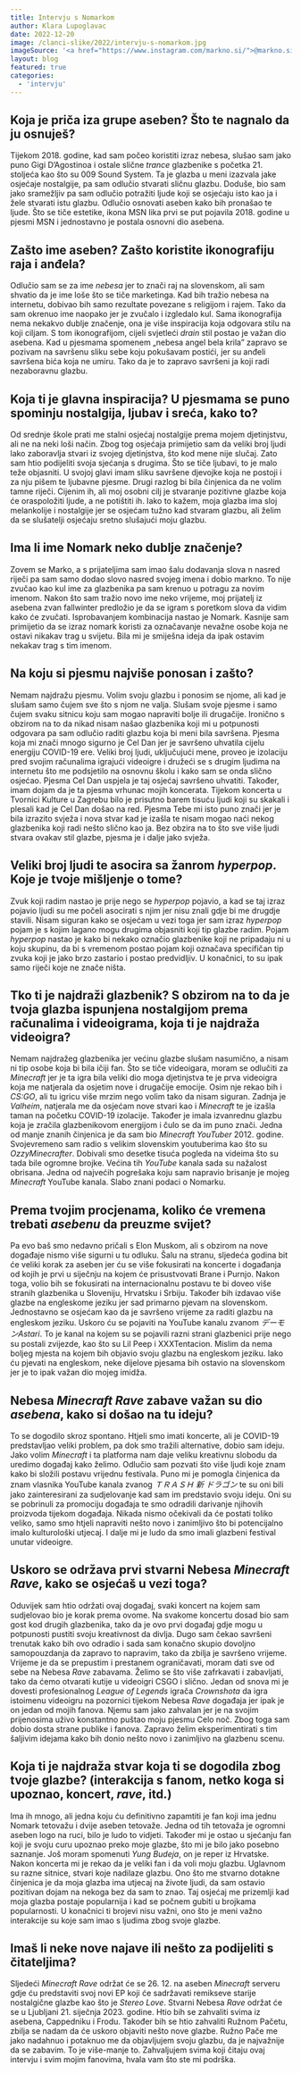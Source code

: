 ```yaml
---
title: Intervju s Nomarkom
author: Klara Lupoglavac
date: 2022-12-20
image: /clanci-slike/2022/intervju-s-nomarkom.jpg
imageSource: '<a href="https://www.instagram.com/markno.si/">@markno.si</a>, Instagram'
layout: blog
featured: true
categories:
  - 'intervju'
---
```


## Koja je priča iza grupe aseben? Što te nagnalo da ju osnuješ?

Tijekom 2018. godine, kad sam počeo koristiti izraz nebesa, slušao sam jako puno Gigi D’Agostinoa i ostale slične _trance_ glazbenike s početka 21. stoljeća kao što su 009 Sound System. Ta je glazba u meni izazvala jake osjećaje nostalgije, pa sam odlučio stvarati sličnu glazbu. Doduše, bio sam jako sramežljiv pa sam odlučio potražiti ljude koji se osjećaju isto kao ja i žele stvarati istu glazbu. Odlučio osnovati aseben kako bih pronašao te ljude. Što se tiče estetike, ikona MSN lika prvi se put pojavila 2018. godine u pjesmi MSN i jednostavno je postala osnovni dio asebena.

## Zašto ime aseben? Zašto koristite ikonografiju raja i anđela?

Odlučio sam se za ime _nebesa_ jer to znači raj na slovenskom, ali sam shvatio da je ime loše što se tiče marketinga. Kad bih tražio nebesa na internetu, dobivao bih samo rezultate povezane s religijom i rajem. Tako da sam okrenuo ime naopako jer je zvučalo i izgledalo kul. Sama ikonografija nema nekakvo dublje značenje, ona je više inspiracija koja odgovara stilu na koji ciljam. S tom ikonografijom, cijeli svjetleći _drain_ stil postao je važan dio asebena. Kad u pjesmama spomenem „nebesa angel bela krila” zapravo se pozivam na savršenu sliku sebe koju pokušavam postići, jer su anđeli savršena bića koja ne umiru. Tako da je to zapravo savršeni ja koji radi nezaboravnu glazbu.

## Koja ti je glavna inspiracija? U pjesmama se puno spominju  nostalgija, ljubav i sreća, kako to?

Od srednje škole prati me stalni osjećaj nostalgije prema mojem djetinjstvu, ali ne na neki loši način. Zbog tog osjećaja primijetio sam da veliki broj ljudi lako zaboravlja stvari iz svojeg djetinjstva, što kod mene nije slučaj. Zato sam htio podijeliti svoja sjećanja s drugima. Što se tiče ljubavi, to je malo teže objasniti. U svojoj glavi imam sliku savršene djevojke koja ne postoji i za nju pišem te ljubavne pjesme. Drugi razlog bi bila činjenica da ne volim tamne riječi. Cijenim ih, ali moj osobni cilj je stvaranje pozitivne glazbe koja će oraspoložiti ljude, a ne potištiti ih. Iako to kažem, moja glazba ima sloj melankolije i nostalgije jer se osjećam tužno kad stvaram glazbu, ali želim da se slušatelji osjećaju sretno slušajući moju glazbu.

## Ima li ime Nomark neko dublje značenje?

Zovem se Marko, a s prijateljima sam imao šalu dodavanja slova n nasred riječi pa sam samo dodao slovo nasred svojeg imena i dobio markno. To nije zvučao kao kul ime za glazbenika pa sam krenuo u potragu za novim imenom. Nakon što sam tražio novo ime neko vrijeme, moj prijatelj iz asebena zvan fallwinter predložio je da se igram s poretkom slova da vidim kako će zvučati. Isprobavanjem kombinacija nastao je Nomark. Kasnije sam primijetio da se izraz nomark koristi za označavanje nevažne osobe koja ne ostavi nikakav trag u svijetu. Bila mi je smiješna ideja da ipak ostavim nekakav trag s tim imenom.

## Na koju si pjesmu najviše ponosan i zašto?

Nemam najdražu pjesmu. Volim svoju glazbu i ponosim se njome, ali kad je slušam samo čujem sve što s njom ne valja. Slušam svoje pjesme i samo čujem svaku sitnicu koju sam mogao napraviti bolje ili drugačije. Ironično s obzirom na to da nikad nisam našao glazbenika koji mi u potpunosti odgovara pa sam odlučio raditi glazbu koja bi meni bila savršena. Pjesma koja mi znači mnogo sigurno je Cel Dan jer je savršeno uhvatila cijelu energiju COVID-19 ere. Veliki broj ljudi, uključujući mene, proveo je izolaciju pred svojim računalima igrajući videoigre i družeći se s drugim ljudima na internetu što me podsjetilo na osnovnu školu i kako sam se onda slično osjećao. Pjesma Cel Dan uspjela je taj osjećaj savršeno uhvatiti. Također, imam dojam da je ta pjesma vrhunac mojih koncerata. Tijekom koncerta u Tvornici Kulture u Zagrebu bilo je prisutno barem tisuću ljudi koji su skakali i plesali kad je Cel Dan došao na red. Pjesma Tebe mi isto puno znači jer je bila izrazito svježa i nova stvar kad je izašla te nisam mogao naći nekog glazbenika koji radi nešto slično kao ja. Bez obzira na to što sve više ljudi stvara ovakav stil glazbe, pjesma je i dalje jako svježa. 

## Veliki broj ljudi te asocira sa žanrom _hyperpop_. Koje je tvoje mišljenje o tome?

Zvuk koji radim nastao je prije nego se _hyperpop_ pojavio, a kad se taj izraz pojavio ljudi su me počeli asocirati s njim jer nisu znali gdje bi me drugdje stavili. Nisam siguran kako se osjećam u vezi toga jer sam izraz _hyperpop_ pojam je s kojim lagano mogu drugima objasniti koji tip glazbe radim. Pojam _hyperpop_ nastao je kako bi nekako označio glazbenike koji ne pripadaju ni u koju skupinu, da bi s vremenom postao pojam koji označava specifičan tip zvuka koji je jako brzo  zastario i postao predvidljiv. U konačnici, to su ipak samo riječi koje ne znače ništa.

## Tko ti je najdraži glazbenik? S obzirom na to da je tvoja glazba ispunjena nostalgijom prema računalima i videoigrama, koja ti je najdraža videoigra?

Nemam najdražeg glazbenika jer većinu glazbe slušam nasumično, a nisam ni tip osobe koja bi bila ičiji fan. Što se tiče videoigara, moram se odlučiti za _Minecraft_ jer je ta igra bila veliki dio moga djetinjstva te je prva videoigra koja me natjerala da osjetim nove i drugačije emocije. Osim nje rekao bih i _CS:GO_, ali tu igricu više mrzim nego volim tako da nisam siguran. Zadnja je _Valheim_, natjerala me da osjećam nove stvari kao i _Minecraft_ te je izašla taman na početku COVID-19 izolacije. Također je imala izvanrednu glazbu koja je zračila glazbenikovom energijom i čulo se da im puno znači. Jedna od manje znanih činjenica je da sam bio _Minecraft_ _YouTuber_ 2012. godine. Svojevremeno sam radio s velikim slovenskim youtuberima kao što su _OzzyMinecrafter_. Dobivali smo desetke tisuća pogleda na videima što su tada bile ogromne brojke. Većina tih _YouTube_ kanala sada su nažalost obrisana. Jedna od najvećih pogrešaka koju sam napravio brisanje je mojeg _Minecraft_ YouTube kanala. Slabo znani podaci o Nomarku.

## Prema tvojim procjenama, koliko će vremena trebati _asebenu_ da preuzme svijet?

Pa evo baš smo nedavno pričali s Elon Muskom, ali s obzirom na nove događaje nismo više sigurni u tu odluku. Šalu na stranu, sljedeća godina bit će veliki korak za aseben jer ću se više fokusirati na koncerte i događanja od kojih je prvi u siječnju na kojem će prisustvovati Brane i Purnjo. Nakon toga, volio bih se fokusirati na internacionalnu postavu te bi doveo više stranih glazbenika u Sloveniju, Hrvatsku i Srbiju. Također bih izdavao više glazbe na engleskome jeziku jer sad primarno pjevam na slovenskom. Jednostavno se osjećam kao da je savršeno vrijeme za raditi glazbu na engleskom jeziku. Uskoro ću se pojaviti na YouTube kanalu zvanom _デーモンAstari_. To je kanal na kojem su se pojavili razni strani glazbenici prije nego su postali zvijezde, kao što su Lil Peep i XXXTentacion. Mislim da nema boljeg mjesta na kojem bih objavio svoju glazbu na engleskom jeziku. Iako ću pjevati na engleskom, neke dijelove pjesama bih ostavio na slovenskom jer je to ipak važan dio mojeg imidža.

## Nebesa _Minecraft Rave_ zabave važan su dio _asebena_, kako si došao na tu ideju?

To se dogodilo skroz spontano. Htjeli smo imati koncerte, ali je COVID-19 predstavljao veliki problem, pa dok smo tražili alternative, dobio sam ideju. Jako volim _Minecraft_ i ta platforma nam daje veliku kreativnu slobodu da uredimo događaj kako želimo. Odlučio sam pozvati što više ljudi koje znam kako bi složili postavu vrijednu festivala. Puno  mi je pomogla činjenica da znam vlasnika YouTube kanala zvanog _ＴＲＡＳＨ 新 ドラゴン_ te su oni bili jako zainteresirani za sudjelovanje kad sam im predstavio svoju ideju. Oni su se pobrinuli za promociju događaja te smo odradili darivanje njihovih proizvoda tijekom događaja. Nikada nismo očekivali da će postati toliko veliko, samo smo htjeli napraviti nešto novo i zanimljivo što bi potencijalno imalo kulturološki utjecaj. I dalje mi je ludo da smo imali glazbeni festival unutar videoigre.

## Uskoro se održava prvi stvarni Nebesa _Minecraft Rave_, kako se osjećaš u vezi toga?

Oduvijek sam htio održati ovaj događaj, svaki koncert na kojem sam sudjelovao bio je korak prema ovome. Na svakome koncertu dosad bio sam gost kod drugih glazbenika, tako da je ovo prvi događaj gdje mogu u potpunosti pustiti svoju kreativnost da divlja. Dugo sam čekao savršeni trenutak kako bih ovo odradio i sada sam konačno skupio dovoljno samopouzdanja da zapravo to napravim, tako da zbilja je savršeno vrijeme. Vrijeme je da se prepustim i prestanem ograničavati, moram dati sve od sebe na Nebesa _Rave_ zabavama. Želimo se što više zafrkavati i zabavljati, tako da ćemo otvarati kutije u videoigri CSGO i slično. Jedan od snova mi je dovesti profesionalnog _League of Legends_ igrača _Crownshota_ da igra istoimenu videoigru na pozornici tijekom Nebesa _Rave_ događaja jer ipak je on jedan od mojih fanova. Njemu sam jako zahvalan jer je na svojim prijenosima uživo konstantno puštao moju pjesmu Celo noč. Zbog toga sam dobio dosta strane publike i fanova. Zapravo želim eksperimentirati s tim šaljivim idejama kako bih donio nešto novo i zanimljivo na glazbenu scenu.

## Koja ti je najdraža stvar koja ti se dogodila zbog tvoje glazbe? (interakcija s fanom, netko koga si upoznao, koncert, _rave_, itd.)

Ima ih mnogo, ali jedna koju ću definitivno zapamtiti je fan koji ima jednu Nomark tetovažu i dvije aseben tetovaže. Jedna od tih tetovaža je ogromni aseben logo na ruci, bilo je ludo to vidjeti. Također mi je ostao u sjećanju fan koji je svoju curu upoznao preko moje glazbe, što mi je bilo jako posebno saznanje. Još moram spomenuti _Yung Budeja_, on je reper iz Hrvatske. Nakon koncerta mi je rekao da je veliki fan i da voli moju glazbu. Uglavnom su razne sitnice, stvari koje nadilaze glazbu. Ono što me stvarno dotakne činjenica je da moja glazba ima utjecaj na živote ljudi, da sam ostavio pozitivan dojam na nekoga bez da sam to znao. Taj osjećaj me prizemlji kad moja glazba postaje popularnija i kad se počnem gubiti u brojkama popularnosti. U konačnici ti brojevi nisu važni, ono što je meni važno interakcije su koje sam imao s ljudima zbog svoje glazbe.

## Imaš li neke nove najave ili nešto za podijeliti s čitateljima?

Sljedeći _Minecraft Rave_ održat će se 26. 12. na aseben _Minecraft_ serveru gdje ću predstaviti svoj novi EP koji će sadržavati remikseve starije nostalgične glazbe kao što je _Stereo Love_. Stvarni Nebesa _Rave_ održat će se u Ljubljani 21. siječnja 2023. godine. Htio bih se zahvaliti svima iz asebena, Cappedniku i Frodu. Također bih se htio zahvaliti Ružnom Pačetu, zbilja se nadam da će uskoro objaviti nešto nove glazbe. Ružno Pače me jako nadahnuo i potaknuo me da objavljujem svoju glazbu, da je najvažnije da se zabavim. To je više-manje to. Zahvaljujem svima koji čitaju ovaj intervju i svim mojim fanovima, hvala vam što ste mi podrška.